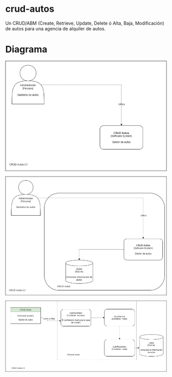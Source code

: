 # crud-autos

Un CRUD/ABM (Create, Retrieve, Update, Delete ó Alta, Baja, Modificación) de autos para una agencia de alquiler de autos. 

# Diagrama

![diagrama L1](./crud-autosL1.png)

![diagrama L2](./crud-autosL2.png)

![diagrama L32](./crud-autosL3.png)
